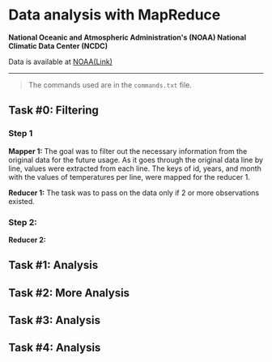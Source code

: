 # Data analysis with MapReduce

__National Oceanic and Atmospheric Administration's (NOAA) National Climatic Data Center (NCDC)__

Data is available at [NOAA(Link)](ftp://ftp.ncdc.noaa.gov/pub/data/noaa/)

---
> The commands used are in the `commands.txt` file. 

## Task #0: Filtering

### Step 1 
__Mapper 1:__ The goal was to filter out the necessary information from the original data for the future usage. As it goes through the original data line by line, values were extracted from each line. The keys of id, years, and month with the values of temperatures per line, were mapped for the reducer 1.

__Reducer 1:__ The task was to pass on the data only if 2 or more observations existed. 

### Step 2: 
__Reducer 2:__
 
 



## Task #1: Analysis


## Task #2: More Analysis

## Task #3: Analysis

## Task #4: Analysis